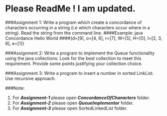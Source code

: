# Please ReadMe ! I am updated.

###Assignment 1:
Write a program which create a concordance of characters occurring in a string (i.e which characters occur where in a string). Read the string from the command line.
####Example:  java Concordance Hello World
####{d=[9], o=[4, 6], r=[7], W=[5], H=[0], l=[2, 3, 8], e=[1]}

###Assignment 2:
Write a program to implement the Queue functionality using the java collections. Look for the best collection to meet this requirement. Provide some points justifying your collection choice. 

###Assignment 3:
Write a program to insert a number in sorted LinkList. Use recursive approach.

###Note:
1. For **_Assignment-1_** please open **_ConcordanceOfCharacters_** folder.
2. For **_Assignment-2_** please open **_QueueImplementor_** folder.
3. For **_Assignment-3_** please open SortedLinkedList folder.
